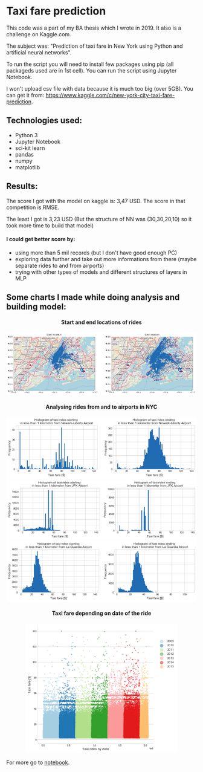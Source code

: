 # Taxi fare prediction

This code was a part of my BA thesis which I wrote in 2019. It also is a challenge on Kaggle.com.

The subject was: "Prediction of taxi fare in New York using Python and artificial neural networks".

To run the script you will need to install few packages using pip (all packageds used are in 1st cell). You can run the script using Jupyter Notebook. 

I won't upload csv file with data because it is much too big (over 5GB). You can get it from: https://www.kaggle.com/c/new-york-city-taxi-fare-prediction.

## Technologies used:
- Python 3
- Jupyter Notebook
- sci-kit learn
- pandas
- numpy
- matplotlib

## Results:

The score I got with the model on kaggle is: 3,47 USD. The score in that competition is RMSE.

The least I got is 3,23 USD (But the structure of NN was (30,30,20,10) so it took more time to build that model)

#### I could get better score by:
- using more than 5 mil records (but I don't have good enough PC)
- exploring data further and take out more informations from there (maybe separate rides to and from airports)
- trying with other types of models and different structures of layers in MLP

## Some charts I made while doing analysis and building model:
<h4 align="center">Start and end locations of rides</h4>
<p align="center">
<img src="img/start_end_location.png" width="600" />  
</p>

<h4 align="center">Analysing rides from and to airports in NYC</h4>
<p align="center">
<img src="img/hist_ewr.png" width="600" />
<img src="img/hist_jfk.png" width="600" />
<img src="img/hist_lgr.png" width="600" />    
</p>

<h4 align="center">Taxi fare depending on date of the ride</h4>
<p align="center">
<img src="img/taxifare_time.png" width="400" />   
</p>

For more go to [notebook](main.ipynb).